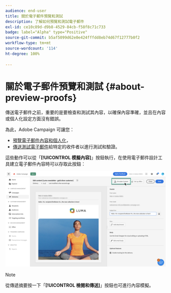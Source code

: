 ```yaml
---
audience: end-user
title: 關於電子郵件預覽和測試
description: 了解如何預覽和測試電子郵件
exl-id: ce10c89d-d9b8-4529-84cb-f58f8c71c733
badge: label="Alpha" type="Positive"
source-git-commit: b5af5099d62e0e424fffdd8eb74d67f12777b0f2
workflow-type: tm+mt
source-wordcount: '114'
ht-degree: 100%

---
```


# 關於電子郵件預覽和測試 {#about-preview-proofs}

傳送電子郵件之前，重要的是要檢查和測試其內容，以確保內容準確，並且在內容或個人化設定方面沒有錯誤。

為此，Adobe Campaign 可讓您：

* [預覽電子郵件內容和個人化](preview-content.md)，
   <!--* [Check the email rendering](#rendering) in popular desktop, mobile and web-based clients,-->
* [傳送測試電子郵件](proofs.md)給特定的收件者以進行測試和驗證。

這些動作可以從「**[!UICONTROL 模擬內容]**」按鈕執行，在使用電子郵件設計工具建立電子郵件內容時可以存取此按鈕：

![](assets/simulate.png)

>[!NOTE]
>
>從傳遞摘要按一下「**[!UICONTROL 檢閱和傳送]**」按鈕也可進行內容模擬。
